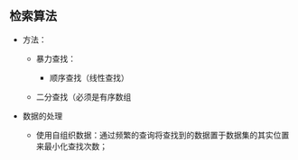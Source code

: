 ## 检索算法

- 方法：
  - 暴力查找：
    - 顺序查找（线性查找）

  - 二分查找（必须是有序数组

- 数据的处理
  - 使用自组织数据：通过频繁的查询将查找到的数据置于数据集的其实位置来最小化查找次数；